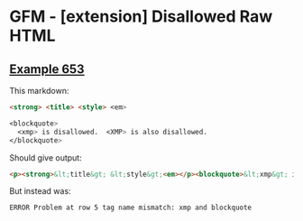 # GFM - [extension] Disallowed Raw HTML

## [Example 653](https://github.github.com/gfm/#example-653)

This markdown:

````````````markdown
<strong> <title> <style> <em>

<blockquote>
  <xmp> is disallowed.  <XMP> is also disallowed.
</blockquote>
````````````

Should give output:

````````````html
<p><strong>&lt;title&gt; &lt;style&gt;<em></p><blockquote>&lt;xmp&gt; is disallowed. &lt;XMP&gt; is also disallowed.</blockquote>
````````````

But instead was:

````````````html
ERROR Problem at row 5 tag name mismatch: xmp and blockquote
````````````
